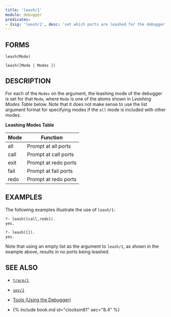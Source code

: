 ```yaml
---
title: 'leash/1'
module: debugger
predicates:
- {sig: 'leash/1', desc: 'set which ports are leashed for the debugger'}
---
```


## FORMS
```
leash(Mode)

leash([Mode | Modes ])
```
## DESCRIPTION

For each of the `Modes` on the argument, the leashing mode of the debugger is set for that `Mode`, where `Mode` is one of the atoms shown in *Leashing Modes Table* below.
Note that it does not make sense to use the list argument format for specifying modes if the `all` mode is included with other modes.

**Leashing Modes Table**

|Mode|Function|
|-----|---------|
| all | Prompt at all ports | 
| call | Prompt at call ports | 
| exit | Prompt at redo ports | 
| fail | Prompt at fail ports | 
| redo | Prompt at redo ports | 

## EXAMPLES

The following examples illustrate the use of `leash/1`:

```
?- leash([call,redo]).
yes.

?- leash([]).
yes.
```

Note that using an empty list as the argument to `leash/1`, as shown in the example above, results in no ports being leashed.

## SEE ALSO

- [`trace/1`](trace01.html)
- [`spy/1`](spy01.html)

- [Tools (Using the Debugger)](../guide/14-Using-the-Four-Port-Debugger.md)
- {% include book.md id="clocksin81" sec="8.4" %}


